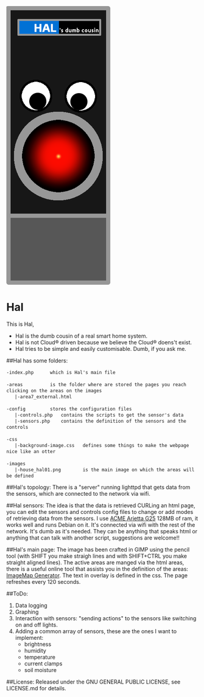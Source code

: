 ![alt tag](https://github.com/gandalfk7/hal/blob/master/git_logo/hal_logo.png)

# Hal

This is Hal, 
* Hal is the dumb cousin of a real smart home system. 
* Hal is not Cloud® driven because we believe the Cloud® doens't exist.
* Hal tries to be simple and easily customisable. Dumb, if you ask me.

##Hal has some folders:

```
-index.php		which is Hal's main file

-areas			is the folder where are stored the pages you reach clicking on the areas on the images
   |-area7_external.html

-config			stores the configuration files
   |-controls.php	contains the scripts to get the sensor's data
   |-sensors.php	contains the definition of the sensors and the controls

-css
   |-background-image.css	defines some things to make the webpage nice like an otter

-images
   |-house_hal01.png		is the main image on which the areas will be defined
```
##Hal's topology:
There is a "server" running lighttpd that gets data from the sensors, which are connected to the network via wifi.

##Hal sensors:
The idea is that the data is retrieved CURLing an html page, you can edit the sensors and controls config files to change or add modes of retrieving data from the sensors.
I use [ACME Arietta G25](http://www.acmesystems.it/arietta) 128MB of ram, it works well and runs Debian on it. It's connected via wifi with the rest of the network. It's dumb as it's 
needed.
They can be anything that speaks html or anything that can talk with another script, suggestions are welcome!!

##Hal's main page: 
The image has been crafted in GIMP using the pencil tool (with SHIFT you make straigh lines and with SHIFT+CTRL you make straight aligned lines).
The active areas are manged via the html areas, there is a useful online tool that assists you in the definition of the areas: [ImageMap 
Generator](http://imagemap-generator.dariodomi.de/).
The text in overlay is defined in the css.
The page refreshes every 120 seconds.

##ToDo:
1. Data logging
2. Graphing
3. Interaction with sensors: "sending actions" to the sensors like switching on and off lights.
4. Adding a common array of sensors, these are the ones I want to implement:
	* brightness  
	* humidity  
	* temperature 
	* current clamps 
	* soil moisture

##License:
Released under the GNU GENERAL PUBLIC LICENSE, see LICENSE.md for details.
